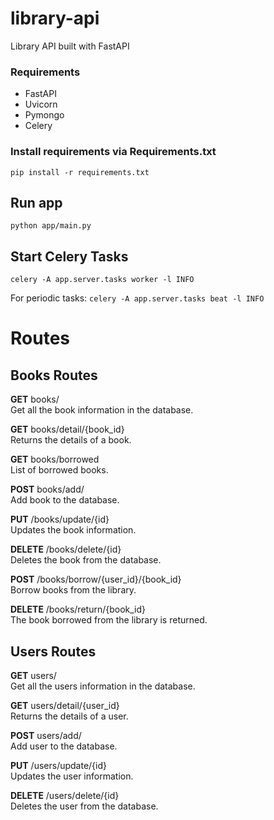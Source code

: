 # library-api
Library API built with FastAPI
### Requirements
* FastAPI
* Uvicorn
* Pymongo
* Celery
### Install requirements via Requirements.txt
``
pip install -r requirements.txt
``

## Run app
`python app/main.py`
## Start Celery Tasks

``celery -A app.server.tasks worker -l INFO``

For periodic tasks:
``celery -A app.server.tasks beat -l INFO``
# Routes

## Books Routes
**GET** books/<br>
Get all the book information in the database.

**GET** books/detail/{book_id} <br>
Returns the details of a book.

**GET** books/borrowed<br>
List of borrowed books.

**POST** books/add/ <br>
Add book to the database.

**PUT** /books/update/{id} <br>
Updates the book information.

**DELETE** /books/delete/{id} <br>
Deletes the book from the database.

**POST** /books/borrow/{user_id}/{book_id} <br>
Borrow books from the library.

**DELETE** /books/return/{book_id} <br>
The book borrowed from the library is returned.

## Users Routes
**GET** users/<br>
Get all the users information in the database.

**GET** users/detail/{user_id} <br>
Returns the details of a user.

**POST** users/add/ <br>
Add user to the database.

**PUT** /users/update/{id} <br>
Updates the user information.

**DELETE** /users/delete/{id} <br>
Deletes the user from the database.
